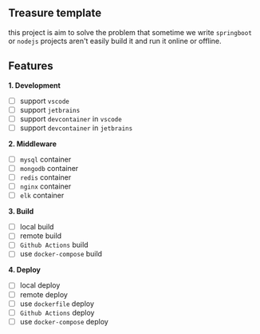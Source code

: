 ## Treasure template

this project is aim to solve the problem that sometime we write `springboot` or `nodejs` projects aren't easily build it and run it online or offline.

## Features

**1. Development**

- [ ] support `vscode`
- [ ] support `jetbrains`
- [ ] support `devcontainer` in `vscode`
- [ ] support `devcontainer` in `jetbrains`

**2. Middleware**

- [ ] `mysql` container
- [ ] `mongodb` container
- [ ] `redis` container
- [ ] `nginx` container
- [ ] `elk` container

**3. Build**

- [ ] local build
- [ ] remote build
- [ ] `Github Actions` build
- [ ] use `docker-compose` build

**4. Deploy**

- [ ] local deploy
- [ ] remote deploy
- [ ] use `dockerfile` deploy
- [ ] `Github Actions` deploy
- [ ] use `docker-compose` deploy
